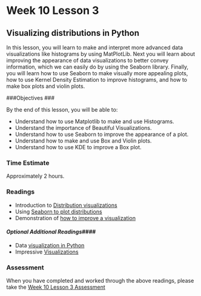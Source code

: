 # Week 10 Lesson 3 #
## Visualizing distributions in Python ##

In this lesson, you will learn to make and interpret more advanced data
visualizations like  histograms by using MatPlotLib. Next you will learn
about improving the appearance of data visualizations to better convey
information, which we can easily do by using the Seaborn library.
Finally, you will learn how to use Seaborn to make visually more
appealing plots, how to use Kernel Density Estimation to improve
histograms, and how to make box plots and violin plots.

###Objectives ###

By the end of this lesson, you will be able to:

- Understand how to use Matplotlib to make and use Histograms.
- Understand the importance of Beautiful Visualizations.
- Understand how to use Seaborn to improve the appearance of a plot.
- Understand how to make and use Box and Violin plots.
- Understand how to use KDE to improve a Box plot.

### Time Estimate ###

Approximately 2 hours.

### Readings ####

- Introduction to [Distribution visualizations](notebook/intro2dataviz.ipynb)
- Using [Seaborn to plot distributions](http://stanford.edu/~mwaskom/software/seaborn/tutorial/distributions.html)
- Demonstration of [how to improve a visualization](http://darkhorseanalytics.com/blog/data-looks-better-naked/)
 
#### *Optional Additional Readings*####

- Data [visualization in Python](http://work.thaslwanter.at/Stats/html/statsBasics.html#data-display)
- Impressive [Visualizations](http://setosa.io/#/)


### Assessment ###

When you have completed and worked through the above readings, please take the [Week 10 Lesson 3 Assessment][w10l3a]

[w10l3a]: https://learn.illinois.edu/mod/quiz/
